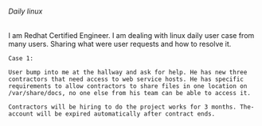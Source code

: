 ###### Daily linux
I am Redhat Certified Engineer. I am dealing with linux daily user 
case from many users. Sharing what were user requests and how to 
resolve it.
```
Case 1:

User bump into me at the hallway and ask for help. He has new three 
contractors that need access to web service hosts. He has specific
requirements to allow contractors to share files in one location on
/var/share/docs, no one else from his team can be able to access it.

Contractors will be hiring to do the project works for 3 months. The-
account will be expired automatically after contract ends.
```

